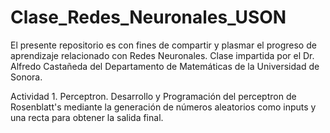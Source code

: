 # Clase_Redes_Neuronales_USON

El presente repositorio es con fines de compartir y plasmar el progreso de aprendizaje relacionado con Redes Neuronales. 
Clase impartida por el Dr. Alfredo Castañeda del Departamento de Matemáticas de la Universidad de Sonora.  

Actividad 1. Perceptron. 
Desarrollo y Programación del perceptron de Rosenblatt's mediante la generación de números aleatorios como inputs y una recta para obtener la salida final.

